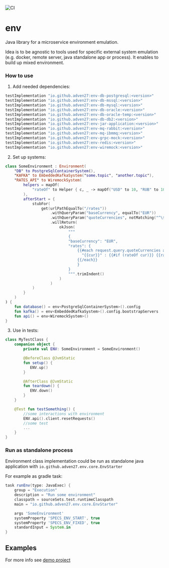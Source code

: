 ![CI](https://github.com/Adven27/env/workflows/CI/badge.svg)

# env

Java library for a microservice environment emulation.

Idea is to be agnostic to tools used for specific external system emulation (e.g. docker, remote server, java standalone app or process). It enables to build up mixed environment.

### How to use

1. Add needed dependencies:

```groovy
testImplementation "io.github.adven27:env-db-postgresql:<version>"
testImplementation "io.github.adven27:env-db-mssql:<version>"
testImplementation "io.github.adven27:env-db-mysql:<version>"
testImplementation "io.github.adven27:env-db-oracle:<version>"
testImplementation "io.github.adven27:env-db-oracle-temp:<version>"
testImplementation "io.github.adven27:env-db-db2:<version>"
testImplementation "io.github.adven27:env-jar-application:<version>"
testImplementation "io.github.adven27:env-mq-rabbit:<version>"
testImplementation "io.github.adven27:env-mq-ibmmq:<version>"
testImplementation "io.github.adven27:env-grpc-mock:<version>"
testImplementation "io.github.adven27:env-redis:<version>"
testImplementation "io.github.adven27:env-wiremock:<version>"
```

2. Set up systems:

```kotlin
class SomeEnvironment : Environment(
    "DB" to PostgreSqlContainerSystem(),
    "KAFKA" to EmbeddedKafkaSystem("some.topic", "another.topic"),
    "RATES_API" to WiremockSystem(
        helpers = mapOf(
            "rateOf" to Helper { c, _ -> mapOf("USD" to 10, "RUB" to 100, "JPY" to 0.1, "CNY" to 0.01)[c.toString()] },
        ),
        afterStart = {
            stubFor(
                get(urlPathEqualTo("/rates"))
                    .withQueryParam("baseCurrency", equalTo("EUR"))
                    .withQueryParam("quoteCurrencies", notMatching("^\$"))
                    .willReturn(
                        okJson(
                            """
                            {
                            "baseCurrency": "EUR",
                            "rates": {
                                {{#each request.query.quoteCurrencies as |cur|}}
                                  "{{cur}}" : {{#if (rateOf cur)}} {{rateOf cur}} {{else}} null {{/if}} {{#unless @last}},{{/unless}}
                                {{/each}}
                                }
                            }
                            """.trimIndent()
                        )
                    )
            )
        }
    )
) {
    fun database() = env<PostgreSqlContainerSystem>().config
    fun kafka() = env<EmbeddedKafkaSystem>().config.bootstrapServers
    fun api() = env<WiremockSystem>()
}
```

3. Use in tests:

```kotlin
class MyTestClass {
    companion object {
        private val ENV: SomeEnvironment = SomeEnvironment()

        @BeforeClass @JvmStatic
        fun setup() {
           ENV.up()
        }

        @AfterClass @JvmStatic
        fun teardown() {
           ENV.down()
        }
    }

    @Test fun testSomething() {
        //some interactions with environment
        ENV.api().client.resetRequests()
        //some test
        ...
    }
}
```

### Run as standalone process

Environment class implementation could be run as standalone java application with `io.github.adven27.env.core.EnvStarter`

For example as gradle task:

```groovy
task runEnv(type: JavaExec) {
    group = "Execution"
    description = "Run some environment"
    classpath = sourceSets.test.runtimeClasspath
    main = "io.github.adven27.env.core.EnvStarter"

    args 'SomeEnvironment'
    systemProperty 'SPECS_ENV_START', true
    systemProperty 'SPECS_ENV_FIXED', true
    standardInput = System.in
}
```

## Examples

For more info see [demo project](https://github.com/Adven27/service-tests/blob/master/demo/src/test/kotlin/specs/Specs.kt#L51)

